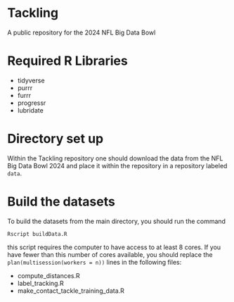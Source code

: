 # Tackling
A public repository for the 2024 NFL Big Data Bowl

# Required R Libraries
- tidyverse
- purrr
- furrr
- progressr
- lubridate

# Directory set up
Within the Tackling repository one should download the data from the NFL Big Data Bowl 2024 and place it within the repository in a repository labeled `data`.

# Build the datasets
To build the datasets from the main directory, you should run the command 
```
Rscript buildData.R 
``` 
this script requires the computer to have access to at least 8 cores. If you have fewer than this number of cores available, you should replace the `plan(multisession(workers = n))` lines in the following files:
- compute_distances.R
- label_tracking.R
- make_contact_tackle_training_data.R  
